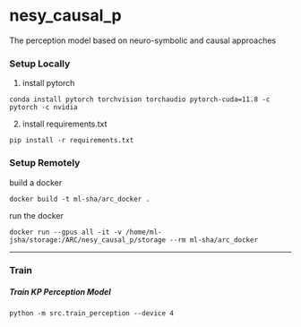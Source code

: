 # nesy_causal_p
The perception model based on neuro-symbolic and causal approaches


### Setup Locally

1. install pytorch
```
conda install pytorch torchvision torchaudio pytorch-cuda=11.8 -c pytorch -c nvidia
```
2. install requirements.txt
``` 
pip install -r requirements.txt
```

### Setup Remotely

build a docker

``` 
docker build -t ml-sha/arc_docker .
```
run the docker
``` 
docker run --gpus all -it -v /home/ml-jsha/storage:/ARC/nesy_causal_p/storage --rm ml-sha/arc_docker

```

----
### Train

##### Train KP Perception Model
``` 
python -m src.train_perception --device 4
```